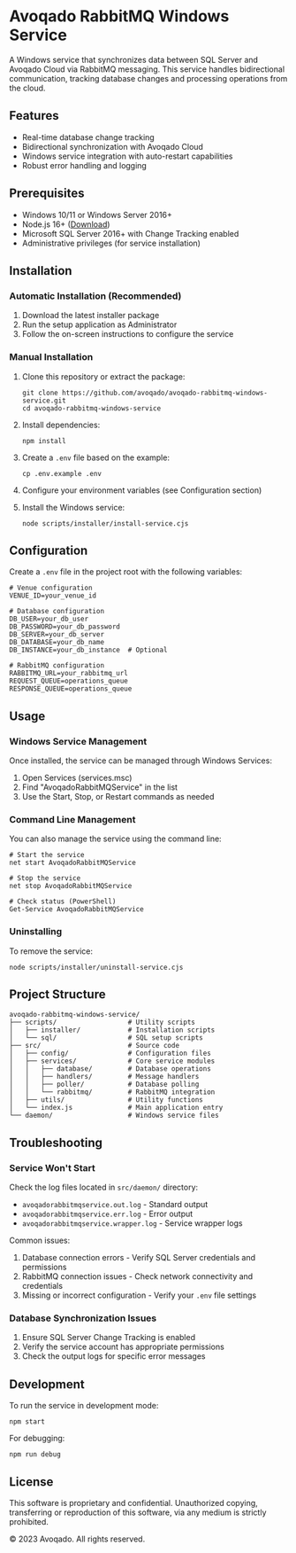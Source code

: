 # Avoqado RabbitMQ Windows Service

A Windows service that synchronizes data between SQL Server and Avoqado Cloud via RabbitMQ messaging. This service handles bidirectional communication, tracking database changes and processing operations from the cloud.

## Features

- Real-time database change tracking
- Bidirectional synchronization with Avoqado Cloud
- Windows service integration with auto-restart capabilities
- Robust error handling and logging

## Prerequisites

- Windows 10/11 or Windows Server 2016+
- Node.js 16+ ([Download](https://nodejs.org/))
- Microsoft SQL Server 2016+ with Change Tracking enabled
- Administrative privileges (for service installation)

## Installation

### Automatic Installation (Recommended)

1. Download the latest installer package
2. Run the setup application as Administrator
3. Follow the on-screen instructions to configure the service

### Manual Installation

1. Clone this repository or extract the package:

   ```
   git clone https://github.com/avoqado/avoqado-rabbitmq-windows-service.git
   cd avoqado-rabbitmq-windows-service
   ```

2. Install dependencies:

   ```
   npm install
   ```

3. Create a `.env` file based on the example:

   ```
   cp .env.example .env
   ```

4. Configure your environment variables (see Configuration section)

5. Install the Windows service:

   ```
   node scripts/installer/install-service.cjs
   ```

## Configuration

Create a `.env` file in the project root with the following variables:

```
# Venue configuration
VENUE_ID=your_venue_id

# Database configuration
DB_USER=your_db_user
DB_PASSWORD=your_db_password
DB_SERVER=your_db_server
DB_DATABASE=your_db_name
DB_INSTANCE=your_db_instance  # Optional

# RabbitMQ configuration
RABBITMQ_URL=your_rabbitmq_url
REQUEST_QUEUE=operations_queue
RESPONSE_QUEUE=operations_queue
```

## Usage

### Windows Service Management

Once installed, the service can be managed through Windows Services:

1. Open Services (services.msc)
2. Find "AvoqadoRabbitMQService" in the list
3. Use the Start, Stop, or Restart commands as needed

### Command Line Management

You can also manage the service using the command line:

```
# Start the service
net start AvoqadoRabbitMQService

# Stop the service
net stop AvoqadoRabbitMQService

# Check status (PowerShell)
Get-Service AvoqadoRabbitMQService
```

### Uninstalling

To remove the service:

```
node scripts/installer/uninstall-service.cjs
```

## Project Structure

```
avoqado-rabbitmq-windows-service/
├── scripts/                  # Utility scripts
│   ├── installer/            # Installation scripts
│   └── sql/                  # SQL setup scripts
├── src/                      # Source code
│   ├── config/               # Configuration files
│   ├── services/             # Core service modules
│   │   ├── database/         # Database operations
│   │   ├── handlers/         # Message handlers
│   │   ├── poller/           # Database polling
│   │   └── rabbitmq/         # RabbitMQ integration
│   ├── utils/                # Utility functions
│   └── index.js              # Main application entry
└── daemon/                   # Windows service files
```

## Troubleshooting

### Service Won't Start

Check the log files located in `src/daemon/` directory:

- `avoqadorabbitmqservice.out.log` - Standard output
- `avoqadorabbitmqservice.err.log` - Error output
- `avoqadorabbitmqservice.wrapper.log` - Service wrapper logs

Common issues:

1. Database connection errors - Verify SQL Server credentials and permissions
2. RabbitMQ connection issues - Check network connectivity and credentials
3. Missing or incorrect configuration - Verify your `.env` file settings

### Database Synchronization Issues

1. Ensure SQL Server Change Tracking is enabled
2. Verify the service account has appropriate permissions
3. Check the output logs for specific error messages

## Development

To run the service in development mode:

```
npm start
```

For debugging:

```
npm run debug
```

## License

This software is proprietary and confidential. Unauthorized copying, transferring or reproduction of this software, via any medium is strictly prohibited.

© 2023 Avoqado. All rights reserved.
